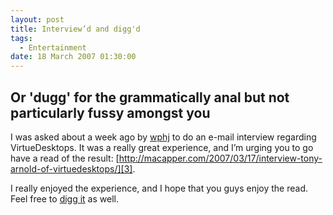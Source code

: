 ```yaml
---
layout: post
title: Interview’d and digg'd
tags:
  - Entertainment
date: 18 March 2007 01:30:00
---
```


## Or 'dugg' for the grammatically anal but not particularly fussy amongst you

I was asked about a week ago by [wphj][1] to do an e-mail interview regarding VirtueDesktops. It was a really great experience, and I’m urging you to go have a read of the result: [http://macapper.com/2007/03/17/interview-tony-arnold-of-virtuedesktops/][3].

I really enjoyed the experience, and I hope that you guys enjoy the read. Feel free to [digg it][2] as well.

 [1]: http://wphj.wordpress.com/
 [2]: http://digg.com/apple/Interview_with_Tony_Arnold_of_VirtueDesktops
 [3]: http://macapper.com/2007/03/17/interview-tony-arnold-of-virtuedesktops/
